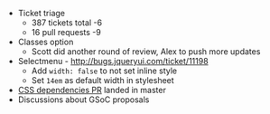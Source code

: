 * Ticket triage
  * 387 tickets total -6
  * 16 pull requests -9
* Classes option
  * Scott did another round of review, Alex to push more updates
* Selectmenu - http://bugs.jqueryui.com/ticket/11198
  * Add `width: false` to not set inline style
  * Set `14em` as default width in stylesheet
* [CSS dependencies PR](https://github.com/jquery/jquery-ui/pull/1440) landed in master
* Discussions about GSoC proposals

